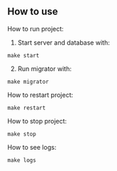 ## How to use

How to run project:
1. Start server and database with:
 ```
 make start
 ```
2. Run migrator with:
 ```
 make migrator
 ```

How to restart project:
```
make restart
```

How to stop project:
```
make stop
```

How to see logs:
```
make logs
```